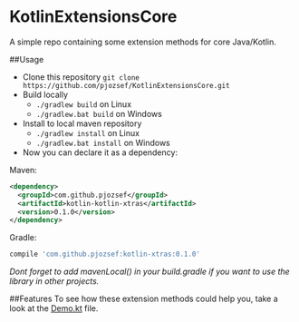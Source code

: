 # KotlinExtensionsCore

A simple repo containing some extension methods for core Java/Kotlin.

##Usage
* Clone this repository `git clone https://github.com/pjozsef/KotlinExtensionsCore.git`
* Build locally 
  * `./gradlew build` on Linux
  * `./gradlew.bat build` on Windows
* Install to local maven repository
  * `./gradlew install` on Linux
  * `./gradlew.bat install` on Windows
* Now you can declare it as a dependency:

Maven:
```xml
<dependency>
  <groupId>com.github.pjozsef</groupId>
  <artifactId>kotlin-kotlin-xtras</artifactId>
  <version>0.1.0</version>
</dependency>
```

Gradle:
```groovy
compile 'com.github.pjozsef:kotlin-xtras:0.1.0'
```
*Dont forget to add mavenLocal() in your build.gradle if you want to use the library in other projects.*

##Features
To see how these extension methods could help you, take a look at the  [Demo.kt](https://github.com/pjozsef/KotlinXtras/blob/master/src/main/kotlin/examples/Demo.kt) file.
